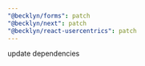 ```yaml
---
"@becklyn/forms": patch
"@becklyn/next": patch
"@becklyn/react-usercentrics": patch
---
```


update dependencies
